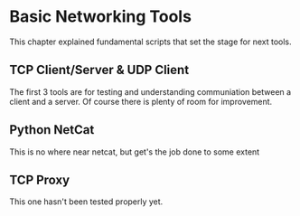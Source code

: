 # Basic Networking Tools
This chapter explained fundamental scripts that set the stage for next tools.  

## TCP Client/Server & UDP Client
The first 3 tools are for testing and understanding communiation between a client and a server.
Of course there is plenty of room for improvement.

## Python NetCat
This is no where near netcat, but get's the job done to some extent

## TCP Proxy
This one hasn't been tested properly yet.
